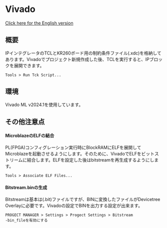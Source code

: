 # Vivado

[Click here for the English version](https://github.com/kern-gt/ZynqMP-UART-AMP-KR260-Ubuntu/blob/main/vivado/README.md)

## 概要
IPインテグレータのTCLとKR260ボード用の制約条件ファイル(.xdc)を格納してあります。Vivadoでプロジェクト新規作成した後、TCLを実行すると、IPブロックを展開できます。
```
Tools > Run Tck Script...
```

## 環境
Vivado ML v2024.1を使用しています。

## その他注意点
#### MicroblazeのELFの結合
PL(FPGA)コンフィグレーション実行時にBlockRAMにELFを展開してMicroblazeを起動させるようにします。そのために、VivadoでELFをビットストリームに結合します。ELFを設定した後はbitstreamを再生成するようにします。
```
Tools > Associate ELF Files...
```

#### Bitstream.binの生成
Bitstreamは基本は(.bit)ファイルですが、BINに変換したファイルがDevicetree Overlayに必要です。Vivadoの設定でBINを出力する設定が出来ます。
```
PROGECT MANAGER > Settings > Progect Settings > Bitstream
-bin_fileを有効にする
```


